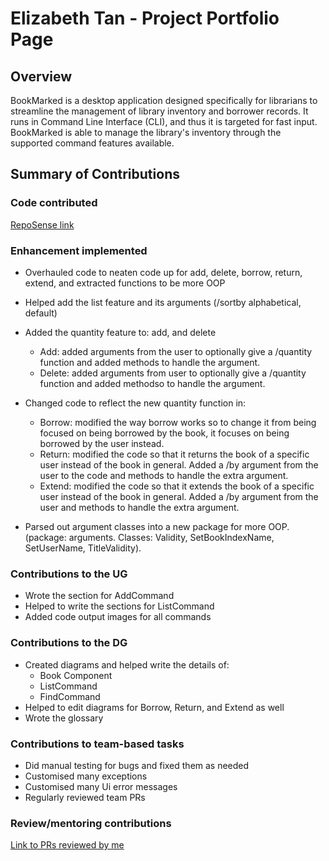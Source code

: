 # Elizabeth Tan - Project Portfolio Page

## Overview
BookMarked is a desktop application designed specifically for librarians to streamline
the management of library inventory and borrower records. It runs in Command Line Interface (CLI),
and thus it is targeted for fast input. BookMarked is able to manage the library's inventory
through the supported command features available.

## Summary of Contributions
### Code contributed
[RepoSense link](https://nus-cs2113-ay2324s2.github.io/tp-dashboard/?search=&sort=groupTitle&sortWithin=title&timeframe=commit&mergegroup=&groupSelect=groupByRepos&breakdown=true&checkedFileTypes=docs~functional-code~test-code~other&since=2024-02-23&tabOpen=true&tabType=authorship&tabAuthor=eliztan&tabRepo=AY2324S2-CS2113-W13-4%2Ftp%5Bmaster%5D&authorshipIsMergeGroup=false&authorshipFileTypes=docs~functional-code~test-code&authorshipIsBinaryFileTypeChecked=false&authorshipIsIgnoredFilesChecked=false)

### Enhancement implemented
- Overhauled code to neaten code up for add, delete, borrow, return, extend, and extracted functions to be more OOP
- Helped add the list feature and its arguments (/sortby alphabetical, default)
- Added the quantity feature to: add, and delete
  - Add: added arguments from the user to optionally give a /quantity function and added methods to handle the argument.
  - Delete: added arguments from user to optionally give a /quantity function and added methodso to handle the argument.
 
- Changed code to reflect the new quantity function in:
  - Borrow: modified the way borrow works so to change it from being focused on
    being borrowed by the book, it focuses on being borrowed by the user instead.
  - Return: modified the code so that it returns the book of a specific user instead of the
     book in general. Added a /by argument from the user to the code and methods to handle the extra argument.
  - Extend: modified the code so that it extends the book of a specific user instead of the
     book in general. Added a /by argument from the user and methods to handle the extra argument.
- Parsed out argument classes into a new package for more OOP. (package: arguments. Classes: Validity, SetBookIndexName,
SetUserName, TitleValidity).

### Contributions to the UG
- Wrote the section for AddCommand
- Helped to write the sections for ListCommand
- Added code output images for all commands

### Contributions to the DG
- Created diagrams and helped write the details of:
  - Book Component
  - ListCommand
  - FindCommand
- Helped to edit diagrams for Borrow, Return, and Extend as well
- Wrote the glossary

### Contributions to team-based tasks
- Did manual testing for bugs and fixed them as needed
- Customised many exceptions
- Customised many Ui error messages
- Regularly reviewed team PRs

### Review/mentoring contributions
[Link to PRs reviewed by me](https://github.com/AY2324S2-CS2113-W13-4/tp/pulls?q=is%3Apr+reviewed-by%3Aeliztan)